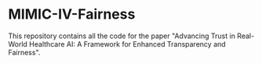 # MIMIC-IV-Fairness
This repository contains all the code for the paper "Advancing Trust in Real-World Healthcare AI: A Framework for Enhanced Transparency and Fairness". 
